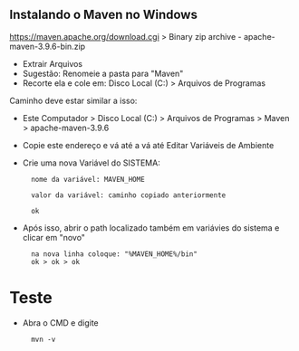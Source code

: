 
## Instalando o Maven no Windows

https://maven.apache.org/download.cgi > Binary zip archive - apache-maven-3.9.6-bin.zip


- Extrair Arquivos
- Sugestão: Renomeie a pasta para "Maven"
- Recorte ela e cole em: Disco Local (C:) > Arquivos de Programas

Caminho deve estar similar a isso: 

- Este Computador > Disco Local (C:) > Arquivos de Programas > Maven > apache-maven-3.9.6

- Copie este endereço e vá até a vá até Editar Variáveis de Ambiente

- Crie uma nova Variável do SISTEMA:

        nome da variável: MAVEN_HOME

        valor da variável: caminho copiado anteriormente
        
        ok

- Após isso, abrir o path localizado também em variávies do sistema e clicar em "novo"

        na nova linha coloque: "%MAVEN_HOME%/bin"
        ok > ok > ok

# Teste 
- Abra o CMD e digite

        mvn -v
